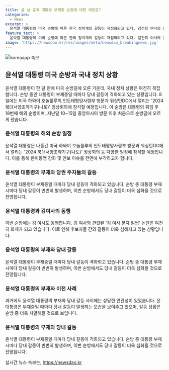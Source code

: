 ```yaml
---
title: 윤 심 출국 대통령 부재중 논란에 대한 대응은?
categories:
  - News
excerpt: >
  윤석열 대통령의 미국 순방에 따른 한국 정치계의 갈등이 재점화되고 있다. 김건희 여사의 문자를 둘러싼 당무 개입 논란이 거세지는 가운데, 대통령은 나토 정상회의 등을 위해 떠난다. 윤 대통령의 순방은 한 달 만에 이뤄지는데, 이에는 국내 정치적 갈등과 연관된 뒷이야기가 있었다. 순방 동안 당내 갈등의 한복판이 될 전망이며, 국내 정치 상황은 여전히 복잡해 보인다. 순방 기간 동안 당 대표 주자들의 압박 수위가 높아질 것으로 예상되며, 문자 논란을 둘러싼 갈등이 심화할 것으로 보인다.
feature_text: >
  윤석열 대통령의 미국 순방에 따른 한국 정치계의 갈등이 재점화되고 있다. 김건희 여사의 문자를 둘러싼 당무 개입 논란이 거세지는 가운데, 대통령은 나토 정상회의 등을 위해 떠난다. 윤 대통령의 순방은 한 달 만에 이뤄지는데, 이에는 국내 정치적 갈등과 연관된 뒷이야기가 있었다. 순방 동안 당내 갈등의 한복판이 될 전망이며, 국내 정치 상황은 여전히 복잡해 보인다. 순방 기간 동안 당 대표 주자들의 압박 수위가 높아질 것으로 예상되며, 문자 논란을 둘러싼 갈등이 심화할 것으로 보인다.
image: 'https://newsdao.kr/res/images/meta/newsdao_breakingnews.jpg'
---
```


<p><img src="https://newsdao.kr/res/images/meta/newsdao_breakingnews.jpg" alt="koreaapp 속보" /></p>

<h2 data-ke-size="size26">윤석열 대통령 미국 순방과 국내 정치 상황</h2>

<p data-ke-size="size16">윤석열 대통령이 한 달 만에 미국 순방길에 오른 가운데, 국내 정치 상황은 여전히 복잡합니다. 순방 중인 대통령이 부재중일 때마다 당내 갈등이 격화되고 있는 상황입니다. 8일에는 미국 하와이 호놀룰루의 인도태평양사령부 방문과 워싱턴DC에서 열리는 '2024 북대서양조약기구(나토)' 정상회의에 참석할 예정입니다. 이 순방은 대통령의 취임 후 18번째 해외 순방이며, 지난달 10~15일 중앙아시아 방문 이후 처음으로 순방길에 오르게 됐습니다.</p>

<h3>윤석열 대통령의 해외 순방 일정</h3>

<p data-ke-size="size16">윤석열 대통령은 나흘간 미국 하와이 호놀룰루의 인도태평양사령부 방문과 워싱턴DC에서 열리는 '2024 북대서양조약기구(나토)' 정상회의 등 다양한 일정에 참석할 예정입니다. 이를 통해 한미동맹 강화 및 안보 이슈를 전면에 부각하고자 합니다.</p>

<h3>윤석열 대통령의 부재와 당권 주자들의 갈등</h3>

<p data-ke-size="size16">윤석열 대통령이 부재중일 때마다 당내 갈등이 격화되고 있습니다. 순방 중 대통령 부재시마다 당내 갈등이 빈번히 발생하며, 이번 순방에서도 당내 갈등이 더욱 심화될 것으로 전망됩니다.</p>

<h3>윤석열 대통령과 김여사의 동행</h3>

<p data-ke-size="size16">이번 순방에는 김 여사도 동행합니다. 김 여사와 관련된 '김 여사 문자 읽씹' 논란은 여전히 화제가 되고 있습니다. 이로 인해 후보자들 간의 갈등이 더욱 심해지고 있는 상황입니다.</p>

<h3>윤석열 대통령의 부재와 당내 갈등</h3>

<p data-ke-size="size16">윤석열 대통령이 부재중일 때마다 당내 갈등이 격화되고 있습니다. 순방 중 대통령 부재시마다 당내 갈등이 빈번히 발생하며, 이번 순방에서도 당내 갈등이 더욱 심화될 것으로 전망됩니다.</p>

<h3>윤석열 대통령의 부재와 이전 사례</h3>

<p data-ke-size="size16">과거에도 윤석열 대통령의 부재와 당내 갈등 사이에는 상당한 연관성이 있었습니다. 윤 대통령은 부재중일 때마다 당내 갈등이 발생하는 모습을 보여주고 있으며, 갈등 상황은 순방 중 더욱 치열해질 것으로 보입니다.</p>

<h3>윤석열 대통령의 부재와 당내 갈등</h3>

<p data-ke-size="size16">윤석열 대통령이 부재중일 때마다 당내 갈등이 격화되고 있습니다. 순방 중 대통령 부재시마다 당내 갈등이 빈번히 발생하며, 이번 순방에서도 당내 갈등이 더욱 심화될 것으로 전망됩니다.</p>
실시간 뉴스 속보는, <a href="https://newsdao.kr" rel="dofollow">https://newsdao.kr</a>


